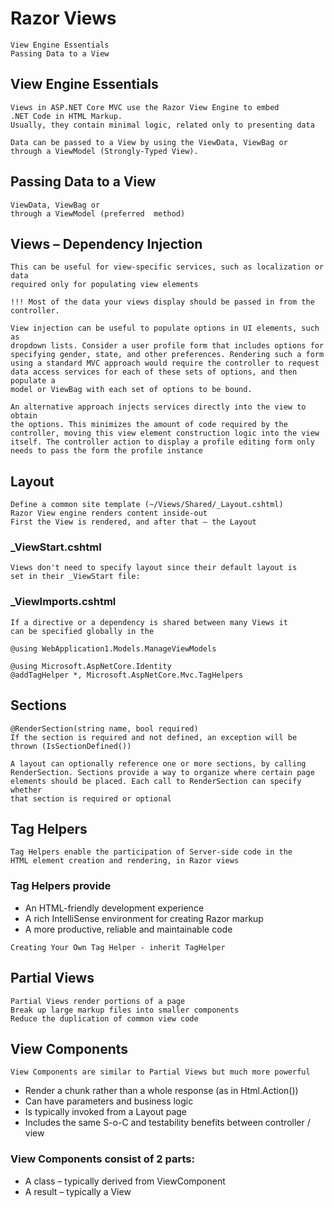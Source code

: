 # Razor Views
```
View Engine Essentials
Passing Data to a View
```
## View Engine Essentials
```
Views in ASP.NET Core MVC use the Razor View Engine to embed
.NET Code in HTML Markup.
Usually, they contain minimal logic, related only to presenting data
```
```
Data can be passed to a View by using the ViewData, ViewBag or
through a ViewModel (Strongly-Typed View).
```
## Passing Data to a View
```
ViewData, ViewBag or
through a ViewModel (preferred  method)
``` 
## Views – Dependency Injection
```
This can be useful for view-specific services, such as localization or data 
required only for populating view elements

!!! Most of the data your views display should be passed in from the controller.
```
```
View injection can be useful to populate options in UI elements, such as 
dropdown lists. Consider a user profile form that includes options for 
specifying gender, state, and other preferences. Rendering such a form 
using a standard MVC approach would require the controller to request 
data access services for each of these sets of options, and then populate a 
model or ViewBag with each set of options to be bound.

An alternative approach injects services directly into the view to obtain 
the options. This minimizes the amount of code required by the 
controller, moving this view element construction logic into the view 
itself. The controller action to display a profile editing form only 
needs to pass the form the profile instance
```

## Layout
```
Define a common site template (~/Views/Shared/_Layout.cshtml)
Razor View engine renders content inside-out
First the View is rendered, and after that – the Layout
```
### _ViewStart.cshtml
```
Views don't need to specify layout since their default layout is
set in their _ViewStart file:
```
### _ViewImports.cshtml
```
If a directive or a dependency is shared between many Views it
can be specified globally in the

@using WebApplication1.Models.ManageViewModels

@using Microsoft.AspNetCore.Identity
@addTagHelper *, Microsoft.AspNetCore.Mvc.TagHelpers
```

## Sections
```
@RenderSection(string name, bool required)
If the section is required and not defined, an exception will be
thrown (IsSectionDefined())
```
```
A layout can optionally reference one or more sections, by calling 
RenderSection. Sections provide a way to organize where certain page 
elements should be placed. Each call to RenderSection can specify whether 
that section is required or optional
```

## Tag Helpers
```
Tag Helpers enable the participation of Server-side code in the
HTML element creation and rendering, in Razor views
```
### Tag Helpers provide
* An HTML-friendly development experience
* A rich IntelliSense environment for creating Razor markup
* A more productive, reliable and maintainable code
```
Creating Your Own Tag Helper - inherit TagHelper
```

## Partial Views
```
Partial Views render portions of a page
Break up large markup files into smaller components
Reduce the duplication of common view code
```

## View Components
```
View Components are similar to Partial Views but much more powerful
```
* Render a chunk rather than a whole response (as in Html.Action())
* Can have parameters and business logic
* Is typically invoked from a Layout page
* Includes the same S-o-C and testability benefits between controller / view

### View Components consist of 2 parts:
* A class – typically derived from ViewComponent
* A result – typically a View